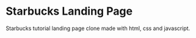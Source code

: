 # Starbucks Landing Page
 Starbucks tutorial landing page clone made with html, css and javascript.
